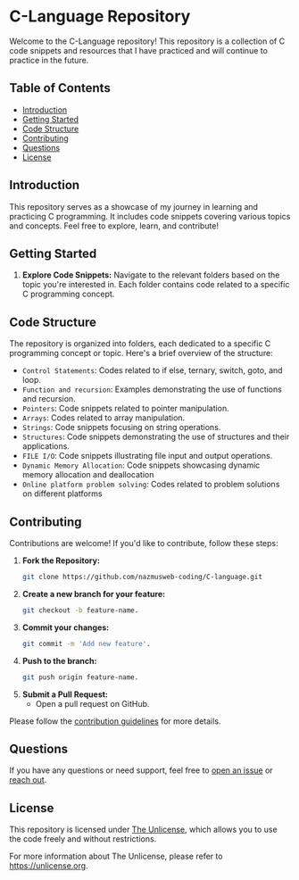 # C-Language Repository

Welcome to the C-Language repository! This repository is a collection of C code snippets and resources that I have practiced and will continue to practice in the future.

## Table of Contents
- [Introduction](#introduction)
- [Getting Started](#getting-started)
- [Code Structure](#code-structure)
- [Contributing](#contributing)
- [Questions](#questions)
- [License](#license)

## Introduction

This repository serves as a showcase of my journey in learning and practicing C programming. It includes code snippets covering various topics and concepts. Feel free to explore, learn, and contribute!

##  Getting Started

1. **Explore Code Snippets:**
  Navigate to the relevant folders based on the topic you're interested in.
  Each folder contains code related to a specific C programming concept.

##  Code Structure

The repository is organized into folders, each dedicated to a specific C programming concept or topic. Here's a brief overview of the structure:

- `Control Statements`: Codes related to if else, ternary, switch, goto, and loop.
- `Function and recursion`: Examples demonstrating the use of functions and recursion.
- `Pointers`: Code snippets related to pointer manipulation.
- `Arrays`: Codes related to array manipulation.
- `Strings`: Code snippets focusing on string operations.
- `Structures`: Code snippets demonstrating the use of structures and their applications.
- `FILE I/O`: Code snippets illustrating file input and output operations.
- `Dynamic Memory Allocation`: Code snippets showcasing dynamic memory allocation and deallocation
- `Online platform problem solving`: Codes related to problem solutions on different platforms

##  Contributing

Contributions are welcome! If you'd like to contribute, follow these steps:

1. **Fork the Repository:**
   ```bash
   git clone https://github.com/nazmusweb-coding/C-language.git
   ```
2. **Create a new branch for your feature:**
   ```bash
   git checkout -b feature-name.
   ```
3. **Commit your changes:**
   ```bash
   git commit -m 'Add new feature'.
   ```
4. **Push to the branch:**
   ```bash
   git push origin feature-name.
   ```
5. **Submit a Pull Request:**
   - Open a pull request on GitHub.

Please follow the [contribution guidelines](https://docs.github.com/en/communities/setting-up-your-project-for-healthy-contributions/creating-a-default-community-health-file) for more details.

##  Questions

If you have any questions or need support, feel free to [open an issue](https://github.com/nazmusweb-coding/C-language/issues/new) or [reach out](mailto:nazmusweb.official@gmail.com).

## License
This repository is licensed under [The Unlicense](https://github.com/nazmusweb-coding/C-language/blob/main/LICENSE), which allows you to use the code freely and without restrictions.

For more information about The Unlicense, please refer to https://unlicense.org.
